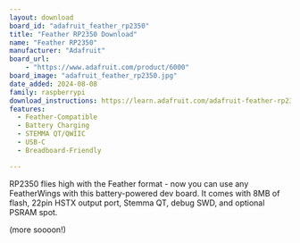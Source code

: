```yaml
---
layout: download
board_id: "adafruit_feather_rp2350"
title: "Feather RP2350 Download"
name: "Feather RP2350"
manufacturer: "Adafruit"
board_url:
    - "https://www.adafruit.com/product/6000"
board_image: "adafruit_feather_rp2350.jpg"
date_added: 2024-08-08
family: raspberrypi
download_instructions: https://learn.adafruit.com/adafruit-feather-rp2350/install-circuitpython-2
features:
  - Feather-Compatible
  - Battery Charging
  - STEMMA QT/QWIIC
  - USB-C
  - Breadboard-Friendly

---
```


RP2350 flies high with the Feather format - now you can use any FeatherWings with this battery-powered dev board. It comes with 8MB of flash, 22pin HSTX output port, Stemma QT, debug SWD, and optional PSRAM spot.

(more soooon!)
